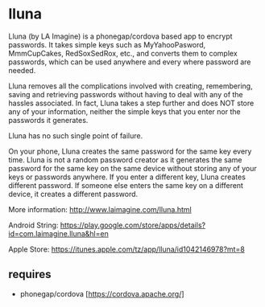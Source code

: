 # lluna
Lluna (by LA Imagine) is a phonegap/cordova based app to encrypt passwords. It takes simple keys such as MyYahooPasword, MmmCupCakes, RedSoxSedRox, etc., and converts them to complex passwords, which can be used anywhere and every where password are needed.

Lluna removes all the complications involved with creating, remembering, saving and retrieving passwords without having to deal with any of the hassles associated. In fact, Lluna takes a step further and does NOT store any of your information, neither the simple keys that you enter nor the passwords it generates.

Lluna has no such single point of failure.

On your phone, Lluna creates the same password for the same key every time. Lluna is not a random password creator as it generates the same password for the same key on the same device without storing any of your keys or passwords anywhere. If you enter a different key, Lluna creates different password. If someone else enters the same key on a different device, it creates a different password.

More information: http://www.laimagine.com/lluna.html

Android String: https://play.google.com/store/apps/details?id=com.laimagine.lluna&hl=en

Apple Store: https://itunes.apple.com/tz/app/lluna/id1042146978?mt=8

## requires
- phonegap/cordova [https://cordova.apache.org/]
